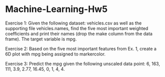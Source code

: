 # Machine-Learning-Hw5

 Exercise 1:
 Given the following dataset: vehicles.csv as well as the supporting file vehicles.names, find the
 five most important weighted coefficients and print their names (drop the make column from
 the data frame). The target variable is mpg.

 Exercise 2:
 Based on the five most important features from Ex. 1, create a 6D plot with mpg being
 assigned to markercolor.

 Exercise 3:
 Predict the mpg given the following unscaled data point: 6, 163, 111, 3.9, 2.77, 16.45, 0, 1, 4, 4.
